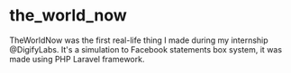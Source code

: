 # the_world_now
TheWorldNow was the first real-life thing I made during my internship @DigifyLabs. It's a simulation to Facebook statements box system, it was made using PHP Laravel framework.
